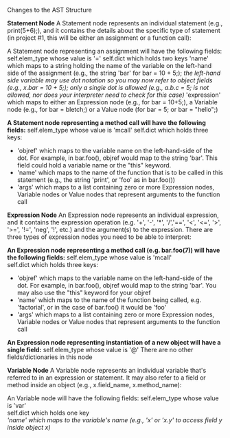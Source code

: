 Changes to the AST Structure

**Statement Node**
A Statement node represents an individual statement (e.g., print(5+6);), and it contains the details about the specific type of statement (in project #1, this will be either an assignment or a function call):

A Statement node representing an assignment will have the following fields:
self.elem_type whose value is '=' 
self.dict which holds two keys
'name' which maps to a string holding the name of the variable on the left-hand side of the assignment (e.g., the string 'bar' for bar = 10 + 5;); *the left-hand side variable may use dot notation so you may now refer to object fields (e.g., x.bar = 10 + 5;); only a single dot is allowed (e.g., a.b.c = 5; is not allowed, nor does your interpreter need to check for this case)*
'expression' which maps to either an Expression node (e.g., for bar = 10+5;), a Variable node (e.g., for bar = bletch;) or a Value node (for bar = 5; or bar = "hello";)

**A Statement node representing a method call will have the following fields:**
self.elem_type whose value is 'mcall' 
self.dict which holds three keys:
- 'objref' which maps to the variable name on the left-hand-side of the dot.  For example, in bar.foo(), objref would map to the string 'bar'. This field could hold a variable name or the "this" keyword.
- 'name' which maps to the name of the function that is to be called in this statement (e.g., the string 'print', or 'foo' as in bar.foo())
- 'args' which maps to a list containing zero or more Expression nodes, Variable nodes or Value nodes that represent arguments to the function call


**Expression Node**
An Expression node represents an individual expression, and it contains the expression operation (e.g. '+', '-', '*', '/','==', '<', '<=', '>', '>=', '!=', 'neg', '!', etc.) and the argument(s) to the expression. There are three types of expression nodes you need to be able to interpret:

**An Expression node representing a method call (e.g. bar.foo(7)) will have the following fields:**
self.elem_type whose value is 'mcall'  
self.dict which holds three keys:
- 'objref' which maps to the variable name on the left-hand-side of the dot.  For example, in bar.foo(), objref would map to the string 'bar'. You may also use the "this" keyword for your objref
- 'name' which maps to the name of the function being called, e.g. 'factorial', or in the case of bar.foo() it would be 'foo'
- 'args' which maps to a list containing zero or more Expression nodes, Variable nodes or Value nodes that represent arguments to the function call

**An Expression node representing instantiation of a new object will have a single field:**
self.elem_type whose value is '@'
There are no other fields/dictionaries in this node

**Variable Node**
A Variable node represents an individual variable that's referred to in an expression or statement. It may also refer to a field or method inside an object (e.g., x.field_name, x.method_name):

An Variable node will have the following fields:
self.elem_type whose value is 'var'  
self.dict which holds one key  
*'name' which maps to the variable's name (e.g., 'x' or 'x.y' to access field y inside object x)*
